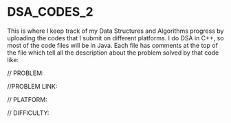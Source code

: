 # DSA_CODES_2
This is where I keep track of my Data Structures and Algorithms progress by uploading the codes that I submit on different platforms. 
I do DSA in C++, so most of the code files will be in Java.
Each file has comments at the top of the file which tell all the description about the problem solved by that code like: 

// PROBLEM: 


//PROBLEM LINK: 


// PLATFORM:


// DIFFICULTY: 
